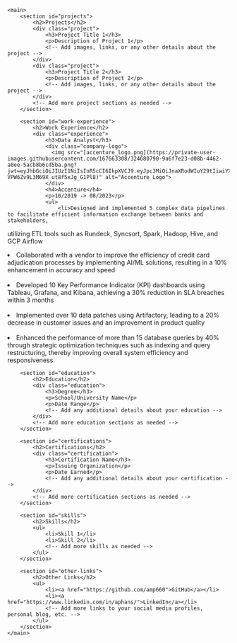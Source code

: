 <html lang="en">
<head>
    <meta charset="UTF-8">
    <meta name="viewport" content="width=device-width, initial-scale=1.0">
    <title>Your Portfolio</title>
    <!-- Link to your CSS file for styling -->
    <link rel="stylesheet" href="styles.css">
</head>
<body>

    <main>
        <section id="projects">
            <h2>Projects</h2>
            <div class="project">
                <h3>Project Title 1</h3>
                <p>Description of Project 1</p>
                <!-- Add images, links, or any other details about the project -->
            </div>
            <div class="project">
                <h3>Project Title 2</h3>
                <p>Description of Project 2</p>
                <!-- Add images, links, or any other details about the project -->
            </div>
            <!-- Add more project sections as needed -->
        </section>

        <section id="work-experience">
            <h2>Work Experience</h2>
            <div class="experience">
                <h3>Data Analyst</h3>
                <div class="company-logo">
                  <img src="[accenture_logo.png](https://private-user-images.githubusercontent.com/167663308/324680790-9a6f7e23-d08b-4462-a8ee-5acb8b6cd5ba.png?jwt=eyJhbGciOiJIUzI1NiIsInR5cCI6IkpXVCJ9.eyJpc3MiOiJnaXRodWIuY29tIiwiYXVkIjoicmF3LmdpdGh1YnVzZXJjb250ZW50LmNvbSIsImtleSI6ImtleTUiLCJleHAiOjE3MTM4NDQ1NjksIm5iZiI6MTcxMzg0NDI2OSwicGF0aCI6Ii8xNjc2NjMzMDgvMzI0NjgwNzkwLTlhNmY3ZTIzLWQwOGItNDQ2Mi1hOGVlLTVhY2I4YjZjZDViYS5wbmc_WC1BbXotQWxnb3JpdGhtPUFXUzQtSE1BQy1TSEEyNTYmWC1BbXotQ3JlZGVudGlhbD1BS0lBVkNPRFlMU0E1M1BRSzRaQSUyRjIwMjQwNDIzJTJGdXMtZWFzdC0xJTJGczMlMkZhd3M0X3JlcXVlc3QmWC1BbXotRGF0ZT0yMDI0MDQyM1QwMzUxMDlaJlgtQW16LUV4cGlyZXM9MzAwJlgtQW16LVNpZ25hdHVyZT00MWE1YTdjNmU0M2YyOTZlYjA4N2JkYmEyMmMyYjFkZjc2Zjk0Zjg5MWFiMWQ2NTU1MTk1MWI1NGZhNzViOTQ0JlgtQW16LVNpZ25lZEhlYWRlcnM9aG9zdCZhY3Rvcl9pZD0wJmtleV9pZD0wJnJlcG9faWQ9MCJ9._B8ca1KsbQo27d-VPW6Zv9L3M69X_ut8f5xJg_G1Pl8)" alt="Accenture Logo">
                </div>
                <h4>Accenture</h4>
                <p>10/2019 -> 08/2023</p>
                <ul>
                    <li>Designed and implemented 5 complex data pipelines to facilitate efficient information exchange between banks and stakeholders,
 utilizing ETL tools such as Rundeck, Syncsort, Spark, Hadoop, Hive, and GCP Airflow</li><br>
<li>Collaborated with a vendor to improve the efficiency of credit card adjudication processes by implementing AI/ML solutions, resulting
 in a 10% enhancement in accuracy and speed</li><br>
<li>Developed 10 Key Performance Indicator (KPI) dashboards using Tableau, Grafana, and Kibana, achieving a 30% reduction in SLA
 breaches within 3 months</li><br>
<li>Implemented over 10 data patches using Artifactory, leading to a 20% decrease in customer issues and an improvement in product
 quality</li><br>
<li>Enhanced the performance of more than 15 database queries by 40% through strategic optimization techniques such as indexing and
 query restructuring, thereby improving overall system efficiency and responsiveness</li>
                    <!-- Add more bullet points as needed -->
                </ul>
            </div>
            <!-- Add more work experience sections as needed -->
        </section>

        <section id="education">
            <h2>Education</h2>
            <div class="education">
                <h3>Degree</h3>
                <p>School/University Name</p>
                <p>Date Range</p>
                <!-- Add any additional details about your education -->
            </div>
            <!-- Add more education sections as needed -->
        </section>

        <section id="certifications">
            <h2>Certifications</h2>
            <div class="certification">
                <h3>Certification Name</h3>
                <p>Issuing Organization</p>
                <p>Date Earned</p>
                <!-- Add any additional details about your certification -->
            </div>
            <!-- Add more certification sections as needed -->
        </section>

        <section id="skills">
            <h2>Skills</h2>
            <ul>
                <li>Skill 1</li>
                <li>Skill 2</li>
                <!-- Add more skills as needed -->
            </ul>
        </section>

        <section id="other-links">
            <h2>Other Links</h2>
            <ul>
                <li><a href="https://github.com/amp660">GitHub</a></li>
                <li><a href="https://www.linkedin.com/in/aphans/">LinkedIn</a></li>
                <!-- Add more links to your social media profiles, personal blog, etc. -->
            </ul>
        </section>
    </main>


</body>
</html>
